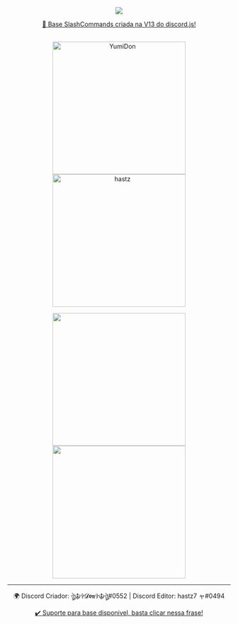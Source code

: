<p align="center">
    <img src="https://i.pinimg.com/originals/4f/79/d1/4f79d16b5be08fbbdfd8a1978bb59075.gif">
</p>

<p align="center"> 
    <a href="https://discord.js.org/#/">🎣 Base SlashCommands criada na V13 do discord.js!</a>
</p>
<p align="center">
    <br>
    <img src="https://github-readme-stats.vercel.app/api?username=YumiDon&show_icons=true&theme=dark" alt="YumiDon" width="300px">
    <img src="https://github-readme-stats.vercel.app/api?username=hastz7&show_icons=true&theme=dark" alt="hastz" width="300px"/>

</p>


<p align="center">
  <img src="https://lanyard.cnrad.dev/api/828677274659586068" width="300px">
  <img src="https://lanyard.cnrad.dev/api/894885512781918218" width="300px">
</p>

<hr>
    <p align="center"> 🌍 Discord Criador: ঔৣ☬✞𝓓𝖔𝖓✞☬ঔৣ#0552 | Discord Editor: hastz7 ャ#0494</p>
    <p align="center"> <a href="https://discord.gg/Yjbnbm3kHR"> ✔️ Suporte para base disponivel, basta clicar nessa frase!<a></p>
</hr>
